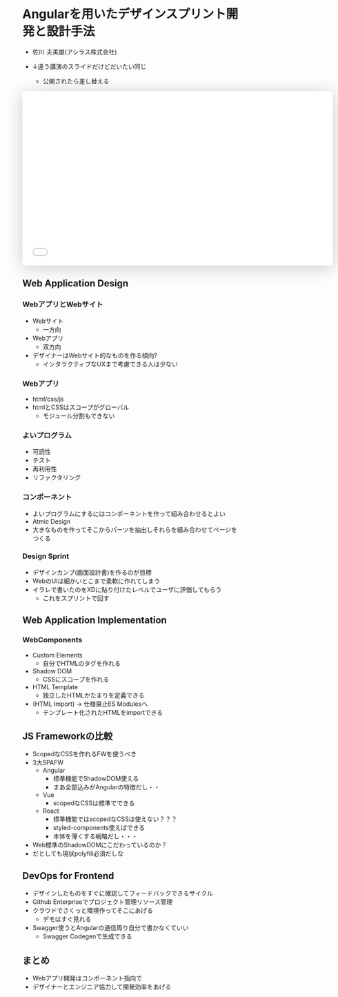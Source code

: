# Angularを⽤いたデザインスプリント開発と設計⼿法

- 佐川 夫美雄(アシラス株式会社)

- ↓違う講演のスライドだけどだいたい同じ
    - 公開されたら差し替える

<iframe class="speakerdeck-iframe" frameborder="0" src="//speakerdeck.com/player/a7caf6f5eede4f92b7dc25c03e11a62c?" allowfullscreen="true" mozallowfullscreen="true" webkitallowfullscreen="true" style="border: 0px; background: padding-box rgba(0, 0, 0, 0.1); margin: 0px; padding: 0px; border-radius: 6px; box-shadow: rgba(0, 0, 0, 0.2) 0px 5px 40px; width: 720px; height: 404px;"></iframe>

## Web Application Design

### WebアプリとWebサイト

- Webサイト
    - 一方向
- Webアプリ
    - 双方向
- デザイナーはWebサイト的なものを作る傾向?
    - インタラクティブなUXまで考慮できる人は少ない

### Webアプリ

- html/css/js
- htmlとCSSはスコープがグローバル
    - モジュール分割もできない

### よいプログラム

- 可読性
- テスト
- 再利用性
- リファクタリング

### コンポーネント

- よいプログラムにするにはコンポーネントを作って組み合わせるとよい
- Atmic Design
- 大きなものを作ってそこからパーツを抽出しそれらを組み合わせてページをつくる

### Design Sprint

- デザインカンプ(画面設計書)を作るのが目標
- WebのUIは細かいとこまで柔軟に作れてしまう
- イラレで書いたのをXDに貼り付けたレベルでユーザに評価してもらう
    - これをスプリントで回す

## Web Application Implementation

### WebComponents

- Custom Elements
    - 自分でHTMLのタグを作れる
- Shadow DOM
    - CSSにスコープを作れる
- HTML Template
    - 独立したHTMLかたまりを定義できる
- (HTML Import) -> 仕様廃止ES Modulesへ
    - テンプレート化されたHTMLをimportできる

## JS Frameworkの比較

- ScopedなCSSを作れるFWを使うべき
- 3大SPAFW
    - Angular
        - 標準機能でShadowDOM使える
        - まあ全部込みがAngularの特徴だし・・
    - Vue
        - scopedなCSSは標準でできる
    - React
        - 標準機能ではscopedなCSSは使えない？？？
        - styled-components使えばできる
        - 本体を薄くする戦略だし・・・
- Web標準のShadowDOMにこだわっているのか？
- だとしても現状polyfill必須だしな

## DevOps for Frontend

- デザインしたものをすぐに確認してフィードバックできるサイクル
- Github Enterpriseでプロジェクト管理リソース管理
- クラウドでさくっと環境作ってそこにあげる
    - デモはすぐ見れる
- Swagger使うとAngularの通信周り自分で書かなくていい
    - Swagger Codegenで生成できる

## まとめ

- Webアプリ開発はコンポーネント指向で
- デザイナーとエンジニア協力して開発効率をあげる


